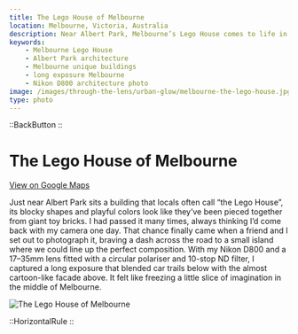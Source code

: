 ```yaml
---
title: The Lego House of Melbourne
location: Melbourne, Victoria, Australia
description: Near Albert Park, Melbourne’s Lego House comes to life in this long exposure shot with vibrant colors and playful architecture.
keywords:
    - Melbourne Lego House
    - Albert Park architecture
    - Melbourne unique buildings
    - long exposure Melbourne
    - Nikon D800 architecture photo
image: /images/through-the-lens/urban-glow/melbourne-the-lego-house.jpg
type: photo
---
```


::BackButton
::

# The Lego House of Melbourne

<a href="https://maps.app.goo.gl/kLDJ4tYPsofE1KwPA" target="_blank" rel="noopener noreferrer">View on Google Maps</a>

Just near Albert Park sits a building that locals often call “the Lego House”, its blocky shapes and playful colors look like they’ve been pieced together from giant toy bricks. I had passed it many times, always thinking I’d come back with my camera one day. That chance finally came when a friend and I set out to photograph it, braving a dash across the road to a small island where we could line up the perfect composition. With my Nikon D800 and a 17–35mm lens fitted with a circular polariser and 10-stop ND filter, I captured a long exposure that blended car trails below with the almost cartoon-like facade above. It felt like freezing a little slice of imagination in the middle of Melbourne.

![The Lego House of Melbourne](/images/through-the-lens/urban-glow/melbourne-the-lego-house.jpg)

<div class="mb-8"></div>

::HorizontalRule
::
